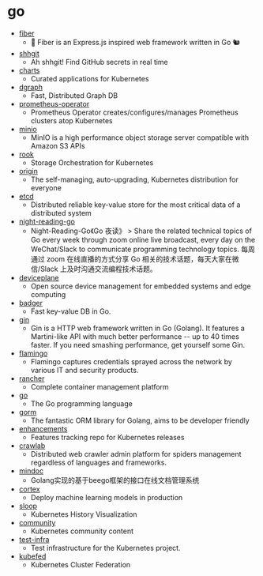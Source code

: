 # go
- [fiber](https://github.com/gofiber/fiber)
  - 🚀 Fiber is an Express.js inspired web framework written in Go 🐿️
- [shhgit](https://github.com/eth0izzle/shhgit)
  - Ah shhgit! Find GitHub secrets in real time
- [charts](https://github.com/helm/charts)
  - Curated applications for Kubernetes
- [dgraph](https://github.com/dgraph-io/dgraph)
  - Fast, Distributed Graph DB
- [prometheus-operator](https://github.com/coreos/prometheus-operator)
  - Prometheus Operator creates/configures/manages Prometheus clusters atop Kubernetes
- [minio](https://github.com/minio/minio)
  - MinIO is a high performance object storage server compatible with Amazon S3 APIs
- [rook](https://github.com/rook/rook)
  - Storage Orchestration for Kubernetes
- [origin](https://github.com/openshift/origin)
  - The self-managing, auto-upgrading, Kubernetes distribution for everyone
- [etcd](https://github.com/etcd-io/etcd)
  - Distributed reliable key-value store for the most critical data of a distributed system
- [night-reading-go](https://github.com/developer-learning/night-reading-go)
  - Night-Reading-Go《Go 夜读》 > Share the related technical topics of Go every week through zoom online live broadcast, every day on the WeChat/Slack to communicate programming technology topics. 每周通过 zoom 在线直播的方式分享 Go 相关的技术话题，每天大家在微信/Slack 上及时沟通交流编程技术话题。
- [deviceplane](https://github.com/deviceplane/deviceplane)
  - Open source device management for embedded systems and edge computing
- [badger](https://github.com/dgraph-io/badger)
  - Fast key-value DB in Go.
- [gin](https://github.com/gin-gonic/gin)
  - Gin is a HTTP web framework written in Go (Golang). It features a Martini-like API with much better performance -- up to 40 times faster. If you need smashing performance, get yourself some Gin.
- [flamingo](https://github.com/atredispartners/flamingo)
  - Flamingo captures credentials sprayed across the network by various IT and security products.
- [rancher](https://github.com/rancher/rancher)
  - Complete container management platform
- [go](https://github.com/golang/go)
  - The Go programming language
- [gorm](https://github.com/jinzhu/gorm)
  - The fantastic ORM library for Golang, aims to be developer friendly
- [enhancements](https://github.com/kubernetes/enhancements)
  - Features tracking repo for Kubernetes releases
- [crawlab](https://github.com/crawlab-team/crawlab)
  - Distributed web crawler admin platform for spiders management regardless of languages and frameworks.
- [mindoc](https://github.com/lifei6671/mindoc)
  - Golang实现的基于beego框架的接口在线文档管理系统
- [cortex](https://github.com/cortexlabs/cortex)
  - Deploy machine learning models in production
- [sloop](https://github.com/salesforce/sloop)
  - Kubernetes History Visualization
- [community](https://github.com/kubernetes/community)
  - Kubernetes community content
- [test-infra](https://github.com/kubernetes/test-infra)
  - Test infrastructure for the Kubernetes project.
- [kubefed](https://github.com/kubernetes-sigs/kubefed)
  - Kubernetes Cluster Federation
